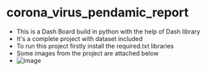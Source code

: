 # corona_virus_pendamic_report
- This is a Dash Board build in python with the help of Dash library
- It's a complete project with dataset included
- To run this project firstly install the required.txt libraries
- Some images from the project are attached below
- ![image](https://github.com/Shoaibkhan11/corona_virus_pendamic_report/assets/54126582/4c73a614-e4a7-4d9c-85fb-5ee0f7e27326)
